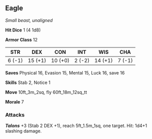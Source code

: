 ## Eagle

*Small beast, unaligned*

**Hit Dice** 1 (4 1d8)

**Armor Class** 12

| STR     | DEX     | CON     | INT     | WIS     | CHA     |
|---------|---------|---------|---------|---------|---------|
|  6 (-1) | 15 (+1) | 10 (+0) |  2 (-2) | 14 (+1) |  7 (-1) |

**Saves** Physical 16, Evasion 15, Mental 15, Luck 16, save 16

**Skills** Stab 2, Notice 1

**Move** 10ft\_3m\_2sq, fly 60ft\_18m\_12sq\_tt

**Morale** 7

### Attacks

***Talons*** +3 (Stab 2 DEX +1), reach 5ft\_1.5m\_1sq, one target. Hit: 1d4+1 slashing damage.

